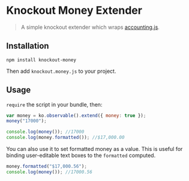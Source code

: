 # Knockout Money Extender

> A simple knockout extender which wraps [accounting.js](http://josscrowcroft.github.io/accounting.js/).

## Installation

```
npm install knockout-money
```

Then add `knockout.money.js` to your project.

## Usage

`require` the script in your bundle, then:

```js
var money = ko.observable().extend({ money: true });
money("17000");

console.log(money()); //17000
console.log(money.formatted()); //$17,000.00
```

You can also use it to set formatted money as a value. This is useful for binding user-editable text boxes to the `formatted` computed.

```js
money.formatted("$17,000.56");
console.log(money()); //17000.56
```